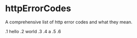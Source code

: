 # httpErrorCodes
A comprehensive list of http error codes and what they mean.


.1 hello
.2 world
.3
.4 a
.5
.6

